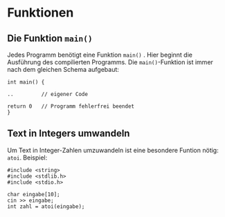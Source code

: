 
# Funktionen

## Die Funktion `main()`

Jedes Programm benötigt eine Funktion `main()` . Hier beginnt die Ausführung des compilierten Programms. Die `main()`-Funktion ist immer nach dem gleichen Schema aufgebaut:

    int main() {

    ..         // eigener Code   

    return 0   // Programm fehlerfrei beendet
    }

## Text in Integers umwandeln

Um Text in Integer-Zahlen umzuwandeln ist eine besondere Funtion nötig: `atoi`. Beispiel:

    #include <string>
    #include <stdlib.h>
    #include <stdio.h>

    char eingabe[10];
    cin >> eingabe;
    int zahl = atoi(eingabe);

